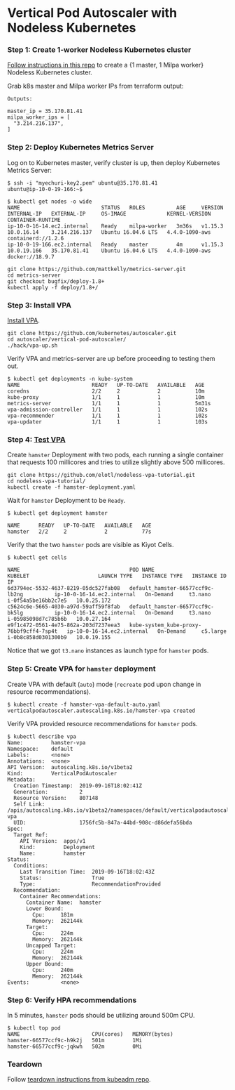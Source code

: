 # Vertical Pod Autoscaler with Nodeless Kubernetes

### Step 1: Create 1-worker Nodeless Kubernetes cluster

[Follow instructions in this repo](https://github.com/elotl/kubeadm-aws) to create a {1 master, 1 Milpa worker} Nodeless Kubernetes cluster.

Grab k8s master and Milpa worker IPs from terraform output:
```
Outputs:

master_ip = 35.170.81.41
milpa_worker_ips = [
  "3.214.216.137",
]
```

### Step 2: Deploy Kubernetes Metrics Server

Log on to Kubernetes master, verify cluster is up, then deploy Kubernetes Metrics Server:

```
$ ssh -i "myechuri-key2.pem" ubuntu@35.170.81.41
ubuntu@ip-10-0-19-166:~$
```

```
$ kubectl get nodes -o wide
NAME                          STATUS   ROLES          AGE     VERSION   INTERNAL-IP   EXTERNAL-IP     OS-IMAGE             KERNEL-VERSION   CONTAINER-RUNTIME
ip-10-0-16-14.ec2.internal    Ready    milpa-worker   3m36s   v1.15.3   10.0.16.14    3.214.216.137   Ubuntu 16.04.6 LTS   4.4.0-1090-aws   containerd://1.2.6
ip-10-0-19-166.ec2.internal   Ready    master         4m      v1.15.3   10.0.19.166   35.170.81.41    Ubuntu 16.04.6 LTS   4.4.0-1090-aws   docker://18.9.7
```

```
git clone https://github.com/mattkelly/metrics-server.git
cd metrics-server
git checkout bugfix/deploy-1.8+
kubectl apply -f deploy/1.8+/
```

### Step 3: Install VPA

[Install VPA](https://github.com/kubernetes/autoscaler/tree/master/vertical-pod-autoscaler#installation).

```
git clone https://github.com/kubernetes/autoscaler.git
cd autoscaler/vertical-pod-autoscaler/
./hack/vpa-up.sh
```

Verify VPA and metrics-server are up before proceeding to testing them out.

```
$ kubectl get deployments -n kube-system
NAME                       READY   UP-TO-DATE   AVAILABLE   AGE
coredns                    2/2     2            2           10m
kube-proxy                 1/1     1            1           10m
metrics-server             1/1     1            1           5m31s
vpa-admission-controller   1/1     1            1           102s
vpa-recommender            1/1     1            1           102s
vpa-updater                1/1     1            1           103s
```
### Step 4: [Test VPA](https://github.com/kubernetes/autoscaler/tree/master/vertical-pod-autoscaler#test-your-installation)

Create `hamster` Deployment with two pods, each running a single container that requests 100 millicores and tries to utilize slightly above 500 millicores. 

```
git clone https://github.com/elotl/nodeless-vpa-tutorial.git
cd nodeless-vpa-tutorial/
kubectl create -f hamster-deployment.yaml
```

Wait for `hamster` Deployment to be `Ready`.
```
$ kubectl get deployment hamster

NAME      READY   UP-TO-DATE   AVAILABLE   AGE
hamster   2/2     2            2           77s
```

Verify that the two `hamster` pods are visible as Kiyot Cells.

```
$ kubectl get cells

NAME                                   POD NAME                                  KUBELET                      LAUNCH TYPE   INSTANCE TYPE   INSTANCE ID           IP
6d3794ec-5532-4637-8219-05dc527fab08   default_hamster-66577ccf9c-lb2ng          ip-10-0-16-14.ec2.internal   On-Demand     t3.nano         i-0f54a5be16bb2c7e5   10.0.25.172
c5624c6e-5665-4030-a97d-59aff59f8fab   default_hamster-66577ccf9c-bk5lg          ip-10-0-16-14.ec2.internal   On-Demand     t3.nano         i-05985098d7c785b6b   10.0.27.164
e9f1c472-0561-4e75-862a-203d7237eea3   kube-system_kube-proxy-76bbf9cff4-7sp4t   ip-10-0-16-14.ec2.internal   On-Demand     c5.large        i-0b8c858d0301300b9   10.0.19.155
```
Notice that we got `t3.nano` instances as launch type for `hamster` pods.

### Step 5: Create VPA for `hamster` deployment

Create VPA with default (`auto`) mode (`recreate` pod upon change in resource recommendations).
```
$ kubectl create -f hamster-vpa-default-auto.yaml 
verticalpodautoscaler.autoscaling.k8s.io/hamster-vpa created
```

Verify VPA provided resource recommendations for `hamster` pods.

```
$ kubectl describe vpa
Name:         hamster-vpa
Namespace:    default
Labels:       <none>
Annotations:  <none>
API Version:  autoscaling.k8s.io/v1beta2
Kind:         VerticalPodAutoscaler
Metadata:
  Creation Timestamp:  2019-09-16T18:02:41Z
  Generation:          2
  Resource Version:    807148
  Self Link:           /apis/autoscaling.k8s.io/v1beta2/namespaces/default/verticalpodautoscalers/hamster-vpa
  UID:                 1756fc5b-847a-44bd-908c-d86defa56bda
Spec:
  Target Ref:
    API Version:  apps/v1
    Kind:         Deployment
    Name:         hamster
Status:
  Conditions:
    Last Transition Time:  2019-09-16T18:02:43Z
    Status:                True
    Type:                  RecommendationProvided
  Recommendation:
    Container Recommendations:
      Container Name:  hamster
      Lower Bound:
        Cpu:     181m
        Memory:  262144k
      Target:
        Cpu:     224m
        Memory:  262144k
      Uncapped Target:
        Cpu:     224m
        Memory:  262144k
      Upper Bound:
        Cpu:     240m
        Memory:  262144k
Events:          <none>
```

### Step 6: Verify HPA recommendations

In 5 minutes, `hamster` pods should be utilizing around 500m CPU.

```
$ kubectl top pod
NAME                       CPU(cores)   MEMORY(bytes)   
hamster-66577ccf9c-h9k2j   501m         1Mi             
hamster-66577ccf9c-jqkwh   502m         0Mi   
```

### Teardown

Follow [teardown instructions from kubeadm repo](https://github.com/elotl/kubeadm-aws#teardown).
